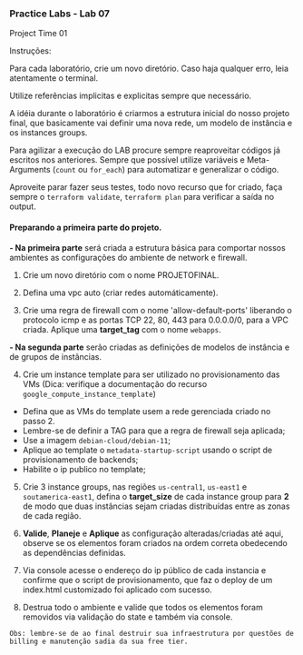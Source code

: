 ### Practice Labs - Lab 07

Project Time 01

Instruções:

Para cada laboratório, crie um novo diretório. Caso haja qualquer erro, leia atentamente o terminal.

Utilize referências implicitas e explicitas sempre que necessário.

A idéia durante o laboratório é criarmos a estrutura inicial do nosso projeto final, que basicamente vai definir uma nova rede, um modelo de instância e os instances groups.

Para agilizar a execução do LAB procure sempre reaproveitar códigos já escritos nos anteriores. Sempre que possível utilize variáveis e Meta-Arguments (`count` ou `for_each`) para automatizar e generalizar o código.

Aproveite parar fazer seus testes, todo novo recurso que for criado, faça sempre o `terraform validate`, `terraform plan` para verificar a saída no output.

#### Preparando a primeira parte do projeto.

**- Na primeira parte** será criada a estrutura básica para comportar nossos ambientes as configurações do ambiente de network e firewall.

1. Crie um novo diretório com o nome PROJETOFINAL.

2. Defina uma vpc auto (criar redes automáticamente).

3. Crie uma regra de firewall com o nome 'allow-default-ports' liberando o protocolo icmp e as portas TCP 22, 80, 443 para 0.0.0.0/0, para a VPC criada. Aplique uma **target_tag** com o nome `webapps`.

**- Na segunda parte** serão criadas as definições de modelos de instância e de grupos de instâncias.

4. Crie um instance template para ser utilizado no provisionamento das VMs (Dica: verifique a documentação do recurso `google_compute_instance_template`)
- Defina que as VMs do template usem a rede gerenciada criado no passo 2.
- Lembre-se de definir a TAG para que a regra de firewall seja aplicada;
- Use a imagem `debian-cloud/debian-11`;
- Aplique ao template o `metadata-startup-script` usando o script de provisionamento de backends;
- Habilite o ip publico no template;

5. Crie 3 instance groups, nas regiões `us-central1`, `us-east1` e `soutamerica-east1`, defina o **target_size** de cada instance group para **2** de modo que duas instâncias sejam criadas distribuídas entre as zonas de cada região.

6. **Valide**, **Planeje** e **Aplique** as configuração alteradas/criadas até aqui, observe se os elementos foram criados na ordem correta obedecendo as dependências definidas.

7. Via console acesse o endereço do ip público de cada instancia e confirme que o script de provisionamento, que faz o deploy de um index.html customizado foi aplicado com sucesso.

8. Destrua todo o ambiente e valide que todos os elementos foram removidos via validação do state e também via console.

`
Obs: lembre-se de ao final destruir sua infraestrutura por questões de billing e manutenção sadia da sua free tier.
`